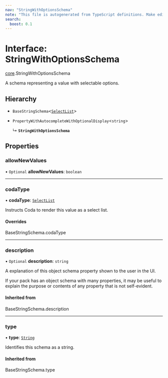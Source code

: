 ```yaml
---
nav: "StringWithOptionsSchema"
note: "This file is autogenerated from TypeScript definitions. Make edits to the comments in the TypeScript file and then run `make docs` to regenerate this file."
search:
  boost: 0.1
---
```

# Interface: StringWithOptionsSchema

[core](../modules/core.md).StringWithOptionsSchema

A schema representing a value with selectable options.

## Hierarchy

- `BaseStringSchema`<[`SelectList`](../enums/core.ValueHintType.md#selectlist)\>

- `PropertyWithAutocompleteWithOptionalDisplay`<`string`\>

  ↳ **`StringWithOptionsSchema`**

## Properties

### allowNewValues

• `Optional` **allowNewValues**: `boolean`

___

### codaType

• **codaType**: [`SelectList`](../enums/core.ValueHintType.md#selectlist)

Instructs Coda to render this value as a select list.

#### Overrides

BaseStringSchema.codaType

___

### description

• `Optional` **description**: `string`

A explanation of this object schema property shown to the user in the UI.

If your pack has an object schema with many properties, it may be useful to
explain the purpose or contents of any property that is not self-evident.

#### Inherited from

BaseStringSchema.description

___

### type

• **type**: [`String`](../enums/core.ValueType.md#string)

Identifies this schema as a string.

#### Inherited from

BaseStringSchema.type

